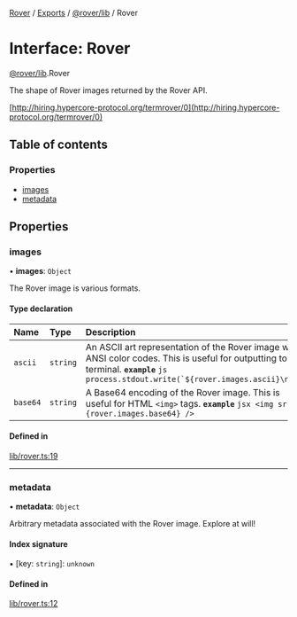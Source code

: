 [Rover](../README.md) / [Exports](../modules.md) / [@rover/lib](../modules/_rover_lib.md) / Rover

# Interface: Rover

[@rover/lib](../modules/_rover_lib.md).Rover

The shape of Rover images returned by the Rover API.

[http://hiring.hypercore-protocol.org/termrover/0](http://hiring.hypercore-protocol.org/termrover/0)

## Table of contents

### Properties

- [images](_rover_lib.Rover.md#images)
- [metadata](_rover_lib.Rover.md#metadata)

## Properties

### images

• **images**: `Object`

The Rover image is various formats.

#### Type declaration

| Name     | Type     | Description                                                                                                                                                                                 |
| :------- | :------- | :------------------------------------------------------------------------------------------------------------------------------------------------------------------------------------------ |
| `ascii`  | `string` | An ASCII art representation of the Rover image with ANSI color codes. This is useful for outputting to a terminal. **`example`** `` js process.stdout.write(`${rover.images.ascii}\n`);  `` |
| `base64` | `string` | A Base64 encoding of the Rover image. This is useful for HTML `<img>` tags. **`example`** `jsx <img src={rover.images.base64} /> `                                                          |

#### Defined in

[lib/rover.ts:19](https://github.com/kasperisager/rover/blob/3feb871/lib/rover.ts#L19)

---

### metadata

• **metadata**: `Object`

Arbitrary metadata associated with the Rover image. Explore at will!

#### Index signature

▪ [key: `string`]: `unknown`

#### Defined in

[lib/rover.ts:12](https://github.com/kasperisager/rover/blob/3feb871/lib/rover.ts#L12)
